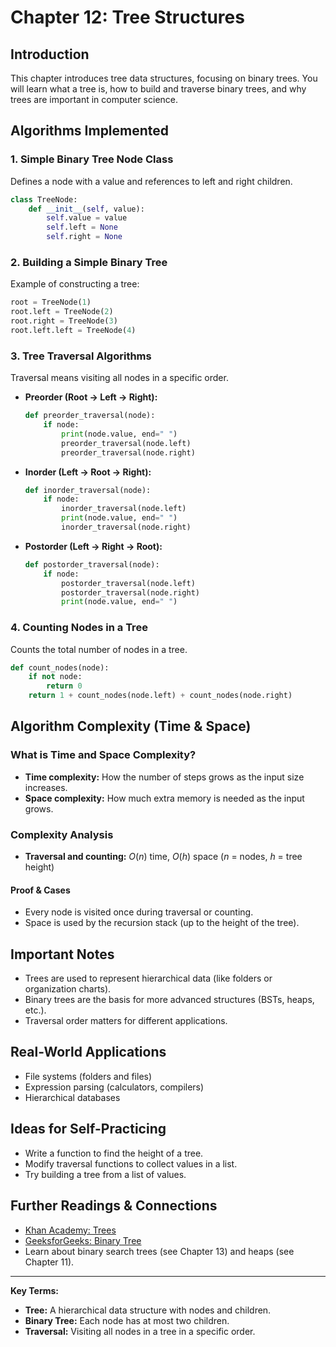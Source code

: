 # Chapter 12: Tree Structures

## Introduction
This chapter introduces tree data structures, focusing on binary trees. You will learn what a tree is, how to build and traverse binary trees, and why trees are important in computer science.

## Algorithms Implemented

### 1. Simple Binary Tree Node Class
Defines a node with a value and references to left and right children.
```python
class TreeNode:
    def __init__(self, value):
        self.value = value
        self.left = None
        self.right = None
```

### 2. Building a Simple Binary Tree
Example of constructing a tree:
```python
root = TreeNode(1)
root.left = TreeNode(2)
root.right = TreeNode(3)
root.left.left = TreeNode(4)
```

### 3. Tree Traversal Algorithms
Traversal means visiting all nodes in a specific order.
- **Preorder (Root → Left → Right):**
  ```python
  def preorder_traversal(node):
      if node:
          print(node.value, end=" ")
          preorder_traversal(node.left)
          preorder_traversal(node.right)
  ```
- **Inorder (Left → Root → Right):**
  ```python
  def inorder_traversal(node):
      if node:
          inorder_traversal(node.left)
          print(node.value, end=" ")
          inorder_traversal(node.right)
  ```
- **Postorder (Left → Right → Root):**
  ```python
  def postorder_traversal(node):
      if node:
          postorder_traversal(node.left)
          postorder_traversal(node.right)
          print(node.value, end=" ")
  ```

### 4. Counting Nodes in a Tree
Counts the total number of nodes in a tree.
```python
def count_nodes(node):
    if not node:
        return 0
    return 1 + count_nodes(node.left) + count_nodes(node.right)
```

## Algorithm Complexity (Time & Space)

### What is Time and Space Complexity?
- **Time complexity:** How the number of steps grows as the input size increases.
- **Space complexity:** How much extra memory is needed as the input grows.

### Complexity Analysis
- **Traversal and counting:** $O(n)$ time, $O(h)$ space ($n$ = nodes, $h$ = tree height)

#### Proof & Cases
- Every node is visited once during traversal or counting.
- Space is used by the recursion stack (up to the height of the tree).

## Important Notes
- Trees are used to represent hierarchical data (like folders or organization charts).
- Binary trees are the basis for more advanced structures (BSTs, heaps, etc.).
- Traversal order matters for different applications.

## Real-World Applications
- File systems (folders and files)
- Expression parsing (calculators, compilers)
- Hierarchical databases

## Ideas for Self-Practicing
- Write a function to find the height of a tree.
- Modify traversal functions to collect values in a list.
- Try building a tree from a list of values.

## Further Readings & Connections
- [Khan Academy: Trees](https://www.khanacademy.org/computing/computer-science/algorithms/trees/a/introduction-to-trees)
- [GeeksforGeeks: Binary Tree](https://www.geeksforgeeks.org/binary-tree-data-structure/)
- Learn about binary search trees (see Chapter 13) and heaps (see Chapter 11).

---
**Key Terms:**
- **Tree:** A hierarchical data structure with nodes and children.
- **Binary Tree:** Each node has at most two children.
- **Traversal:** Visiting all nodes in a tree in a specific order. 